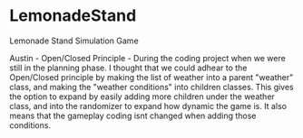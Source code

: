 # LemonadeStand
Lemonade Stand Simulation Game

Austin - Open/Closed Principle - During the coding project when we were still in the planning phase. I thought that we could adhear to the Open/Closed principle by
making the list of weather into a parent "weather" class, and making the "weather conditions" into children classes. This gives the option to expand by easily adding
more children under the weather class, and into the randomizer to expand how dynamic the game is. It also means that the gameplay coding isnt changed when adding those
conditions.
